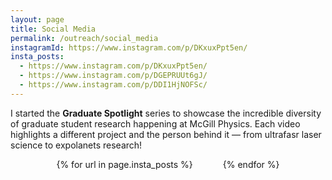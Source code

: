 ```yaml
---
layout: page
title: Social Media
permalink: /outreach/social_media
instagramId: https://www.instagram.com/p/DKxuxPpt5en/
insta_posts:
  - https://www.instagram.com/p/DKxuxPpt5en/
  - https://www.instagram.com/p/DGEPRUUt6gJ/
  - https://www.instagram.com/p/DDI1HjNOFSc/
---
```


<p>
  I started the <strong>Graduate Spotlight</strong> series to showcase the incredible diversity of graduate student research happening at McGill Physics. Each video highlights a different project and the person behind it — from ultrafasr laser science to expolanets research!
</p>
<div class="insta-gallery">
  {% for url in page.insta_posts %}
    <div class="insta-embed">
      <blockquote 
        class="instagram-media" 
        data-instgrm-permalink="{{ url }}" 
        data-instgrm-version="14" 
        style="width:100%; margin: 0 auto;">
      </blockquote>
    </div>
  {% endfor %}
</div>
<script async src="//www.instagram.com/embed.js"></script>
<style>
.insta-gallery {
  display: flex;
  flex-wrap: wrap;
  justify-content: center;
  gap: 1rem;
}

.insta-embed {
  flex: 1 1 300px;
  max-width: 320px;
}
</style>
